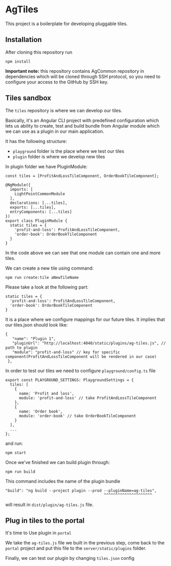 # AgTiles

This project is a boilerplate for developing pluggable tiles.

## Installation

After cloning this repository run

```
npm install
```

**Important note:** this repository contains AgCommon repository in dependencies which will be cloned through SSH protocol, so you need to configure your access to the GitHub by SSH key.

## Tiles sandbox
The `tiles` repository is where we can develop our tiles.

Basically, it's an Angular CLI project with predefined configuration which lets us ability to create, test and build bundle from Angular module which we can use as a plugin in our main application.

It has the following structure:
- `playground` folder is the place where we test our tiles
- `plugin` folder is where we develop new tiles

In plugin folder we have PluginModule:

```
const tiles = [ProfitAndLossTileComponent, OrderBookTileComponent];

@NgModule({
  imports: [
    LightPointCommonModule
  ],
  declarations: [...tiles],
  exports: [...tiles],
  entryComponents: [...tiles]
})
export class PluginModule {
  static tiles = {
    'profit-and-loss': ProfitAndLossTileComponent,
    'order-book': OrderBookTileComponent
  }
}
```
In the code above we can see that one module can contain one and more tiles.

We can create a new tile using command:

```
npm run create:tile aNewTileName
```

Please take a look at the following part:

```
static tiles = {
  'profit-and-loss': ProfitAndLossTileComponent,
  'order-book': OrderBookTileComponent
}
```
It is a place where we configure mappings for our future tiles. It implies that our tiles.json should look like:

```
{
   "name": "Plugin 1",
   "pluginUrl": "http://localhost:4040/static/plugins/ag-tiles.js", // path to plugin
   "module": "profit-and-loss" // key for specific component(ProfitAndLossTileComponent will be rendered in our case)
 },
```
In order to test our tiles we need to configure `playground/config.ts` file
```
export const PLAYGROUND_SETTINGS: PlaygroundSettings = {
  tiles: [
    {
      name: 'Profit and loss',
      module: 'profit-and-loss' // take ProfitAndLossTileComponent
    },
    {
      name: 'Order book',
      module: 'order-book' // take OrderBookTileComponent
    }
  ],
  ...
};
```
 
and run:
```
npm start
```

Once we've finished we can build plugin through:

```
npm run build
```
This command includes the name of the plugin bundle

```
"build": "ng build --project plugin --prod --pluginName=ag-tiles",
                                           ^^^^^^^^^^^^^^^^^^^^^
```
will result in `dist/plugin/ag-tiles.js` file.

## Plug in tiles to the portal

It's time to Use plugin in `portal`

We take the `ag-tiles.js` file we built in the previous step, come back to the `portal` project
and put this file to the `server/static/plugins` folder.

Finally, we can test our plugin by changing `tiles.json` config